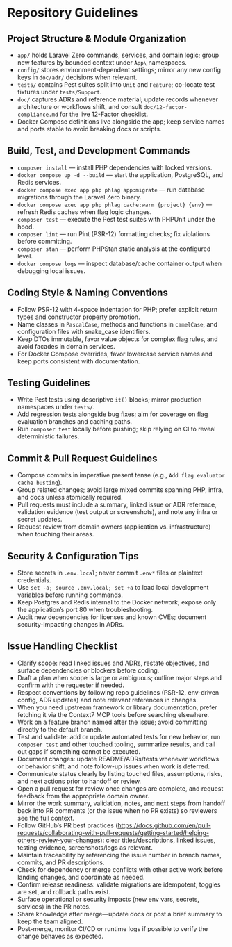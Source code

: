 # Repository Guidelines

## Project Structure & Module Organization

-   `app/` holds Laravel Zero commands, services, and domain logic; group new features by bounded context under `App\` namespaces.
-   `config/` stores environment-dependent settings; mirror any new config keys in `doc/adr/` decisions when relevant.
-   `tests/` contains Pest suites split into `Unit` and `Feature`; co-locate test fixtures under `tests/Support`.
-   `doc/` captures ADRs and reference material; update records whenever architecture or workflows shift, and consult `doc/12-factor-compliance.md` for the live 12-Factor checklist.
-   Docker Compose definitions live alongside the app; keep service names and ports stable to avoid breaking docs or scripts.

## Build, Test, and Development Commands

-   `composer install` — install PHP dependencies with locked versions.
-   `docker compose up -d --build` — start the application, PostgreSQL, and Redis services.
-   `docker compose exec app php phlag app:migrate` — run database migrations through the Laravel Zero binary.
-   `docker compose exec app php phlag cache:warm {project} {env}` — refresh Redis caches when flag logic changes.
-   `composer test` — execute the Pest test suites with PHPUnit under the hood.
-   `composer lint` — run Pint (PSR-12) formatting checks; fix violations before committing.
-   `composer stan` — perform PHPStan static analysis at the configured level.
-   `docker compose logs` — inspect database/cache container output when debugging local issues.

## Coding Style & Naming Conventions

-   Follow PSR-12 with 4-space indentation for PHP; prefer explicit return types and constructor property promotion.
-   Name classes in `PascalCase`, methods and functions in `camelCase`, and configuration files with snake_case identifiers.
-   Keep DTOs immutable, favor value objects for complex flag rules, and avoid facades in domain services.
-   For Docker Compose overrides, favor lowercase service names and keep ports consistent with documentation.

## Testing Guidelines

-   Write Pest tests using descriptive `it()` blocks; mirror production namespaces under `tests/`.
-   Add regression tests alongside bug fixes; aim for coverage on flag evaluation branches and caching paths.
-   Run `composer test` locally before pushing; skip relying on CI to reveal deterministic failures.

## Commit & Pull Request Guidelines

-   Compose commits in imperative present tense (e.g., `Add flag evaluator cache busting`).
-   Group related changes; avoid large mixed commits spanning PHP, infra, and docs unless atomically required.
-   Pull requests must include a summary, linked issue or ADR reference, validation evidence (test output or screenshots), and note any infra or secret updates.
-   Request review from domain owners (application vs. infrastructure) when touching their areas.

## Security & Configuration Tips

-   Store secrets in `.env.local`; never commit `.env*` files or plaintext credentials.
-   Use `set -a; source .env.local; set +a` to load local development variables before running commands.
-   Keep Postgres and Redis internal to the Docker network; expose only the application’s port 80 when troubleshooting.
-   Audit new dependencies for licenses and known CVEs; document security-impacting changes in ADRs.

## Issue Handling Checklist

-   Clarify scope: read linked issues and ADRs, restate objectives, and surface dependencies or blockers before coding.
-   Draft a plan when scope is large or ambiguous; outline major steps and confirm with the requester if needed.
-   Respect conventions by following repo guidelines (PSR-12, env-driven config, ADR updates) and note relevant references in changes.
-   When you need upstream framework or library documentation, prefer fetching it via the Context7 MCP tools before searching elsewhere.
-   Work on a feature branch named after the issue; avoid committing directly to the default branch.
-   Test and validate: add or update automated tests for new behavior, run `composer test` and other touched tooling, summarize results, and call out gaps if something cannot be executed.
-   Document changes: update README/ADRs/tests whenever workflows or behavior shift, and note follow-up issues when work is deferred.
-   Communicate status clearly by listing touched files, assumptions, risks, and next actions prior to handoff or review.
-   Open a pull request for review once changes are complete, and request feedback from the appropriate domain owner.
-   Mirror the work summary, validation, notes, and next steps from handoff back into PR comments (or the issue when no PR exists) so reviewers see the full context.
-   Follow GitHub’s PR best practices (https://docs.github.com/en/pull-requests/collaborating-with-pull-requests/getting-started/helping-others-review-your-changes): clear titles/descriptions, linked issues, testing evidence, screenshots/logs as relevant.
-   Maintain traceability by referencing the issue number in branch names, commits, and PR descriptions.
-   Check for dependency or merge conflicts with other active work before landing changes, and coordinate as needed.
-   Confirm release readiness: validate migrations are idempotent, toggles are set, and rollback paths exist.
-   Surface operational or security impacts (new env vars, secrets, services) in the PR notes.
-   Share knowledge after merge—update docs or post a brief summary to keep the team aligned.
-   Post-merge, monitor CI/CD or runtime logs if possible to verify the change behaves as expected.
